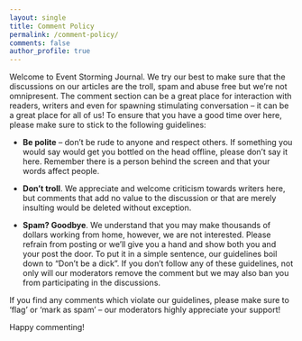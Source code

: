 ```yaml
---
layout: single
title: Comment Policy
permalink: /comment-policy/
comments: false
author_profile: true
---
```

Welcome to Event Storming Journal. We try our best to make sure that the discussions on our articles are the troll, spam and abuse free but we’re not omnipresent. The comment section can be a great place for interaction with readers, writers and even for spawning stimulating conversation – it can be a great place for all of us! To ensure that you have a good time over here, please make sure to stick to the following guidelines:

- **Be polite** – don’t be rude to anyone and respect others. If something you would say would get you bottled on the head offline, please don’t say it here. Remember there is a person behind the screen and that your words affect people.

- **Don’t troll**. We appreciate and welcome criticism towards writers here, but comments that add no value to the discussion or that are merely insulting would be deleted without exception.

- **Spam? Goodbye**. We understand that you may make thousands of dollars working from home, however, we are not interested. Please refrain from posting or we’ll give you a hand and show both you and your post the door.
To put it in a simple sentence, our guidelines boil down to “Don’t be a dick”. If you don’t follow any of these guidelines, not only will our moderators remove the comment but we may also ban you from participating in the discussions.

If you find any comments which violate our guidelines, please make sure to ‘flag’ or ‘mark as spam’ – our moderators highly appreciate your support!

Happy commenting!